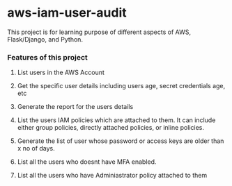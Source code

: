 # aws-iam-user-audit
This project is for learning purpose of different aspects of AWS, Flask/Django, and Python.

### Features of this project

1. List users in the AWS Account
2. Get the specific user details including users age, secret credentials age, etc
3. Generate the report for the users details
4. List the users IAM policies which are attached to them. It can include either group policies, directly attached policies, or inline policies.

5. Generate the list of user whose password or access keys are older than x no of days.
6. List all the users who doesnt have MFA enabled.
7. List all the users who have Adminiastrator policy attached to them